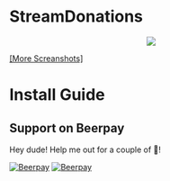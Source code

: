 # StreamDonations
<p align="center"><a href="https://github.com/JsonDeveloper/StreamDonations/wiki/Screanshots"><img src="https://user-images.githubusercontent.com/10038023/54754536-688dcf80-4bec-11e9-9f71-859ed4f7892f.png"></a></p>
<a href="https://github.com/JsonDeveloper/StreamDonations/wiki/Screanshots">[More Screanshots]</a>

# Install Guide


## Support on Beerpay
Hey dude! Help me out for a couple of :beers:!

[![Beerpay](https://beerpay.io/JsonDeveloper/StreamDonations/badge.svg?style=beer-square)](https://www.donationalerts.com/r/jquery)  [![Beerpay](https://beerpay.io/JsonDeveloper/StreamDonations/make-wish.svg?style=flat-square)](https://www.donationalerts.com/r/jquery)
